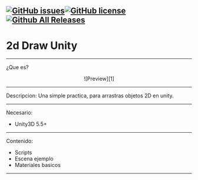 [![GitHub issues](https://img.shields.io/github/issues/lPinchol/2d-draw-unity.svg?style=plastic)](https://github.com/lPinchol/2d-draw-unity/issues)[![GitHub license](https://img.shields.io/badge/license-MIT-blue.svg?style=plastic)](https://raw.githubusercontent.com/lPinchol/2d-draw-unity/master/LICENSE)[![Github All Releases](https://img.shields.io/github/downloads/atom/atom/total.svg?style=plastic)](https://github.com/lPinchol/2d-draw-unity/archive/master.zip)
---
# 2d Draw Unity
---
¿Que es?

<center>![Preview][1]</center>

---

Descripcion:
Una simple practica, para arrastras objetos 2D en unity.

---

Necesario:
- Unity3D 5.5+

---

Contenido:
- Scripts
- Escena ejemplo
- Materiales basicos

---

[1]: https://github.com/lPinchol/2d-draw-unity/blob/master/Resources/img/GIF.gif
